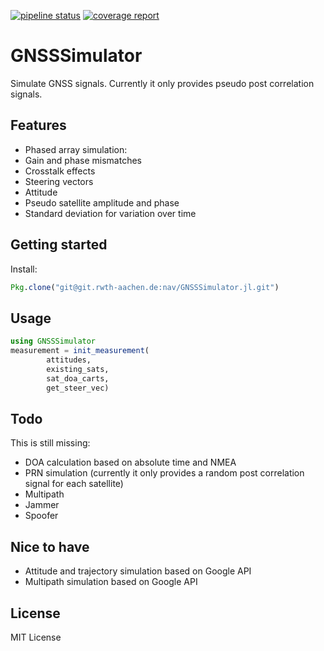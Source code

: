 [![pipeline status](https://git.rwth-aachen.de/nav/GNSSSimulator.jl/badges/master/pipeline.svg)](https://git.rwth-aachen.de/nav/GNSSSimulator.jl/commits/master)
[![coverage report](https://git.rwth-aachen.de/nav/GNSSSimulator.jl/badges/master/coverage.svg)](https://git.rwth-aachen.de/nav/GNSSSimulator.jl/commits/master)
# GNSSSimulator
Simulate GNSS signals. Currently it only provides pseudo post correlation signals.

## Features

 * Phased array simulation:
  * Gain and phase mismatches
  * Crosstalk effects
  * Steering vectors
  * Attitude
 * Pseudo satellite amplitude and phase
 * Standard deviation for variation over time

## Getting started

Install:
```julia
Pkg.clone("git@git.rwth-aachen.de:nav/GNSSSimulator.jl.git")
```

## Usage

```julia
using GNSSSimulator
measurement = init_measurement(
        attitudes,
        existing_sats,
        sat_doa_carts,
        get_steer_vec)
```

## Todo

This is still missing:

* DOA calculation based on absolute time and NMEA
* PRN simulation (currently it only provides a random post correlation signal for each satellite)
* Multipath
* Jammer
* Spoofer

## Nice to have

* Attitude and trajectory simulation based on Google API
* Multipath simulation based on Google API

## License

MIT License
